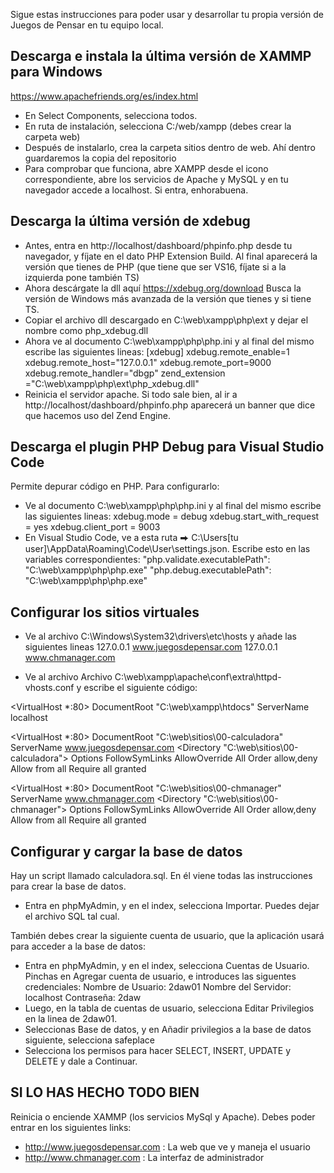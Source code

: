 Sigue estas instrucciones para poder usar y desarrollar tu propia versión de Juegos de Pensar en tu equipo local.

## Descarga e instala la última versión de XAMMP para Windows
https://www.apachefriends.org/es/index.html
- En Select Components, selecciona todos.
- En ruta de instalación, selecciona C:/web/xampp (debes crear la carpeta web)
- Después de instalarlo, crea la carpeta sitios dentro de web. Ahí dentro guardaremos la copia del repositorio
- Para comprobar que funciona, abre XAMPP desde el icono correspondiente, abre los servicios de Apache y MySQL y en tu navegador accede a localhost. Si entra, enhorabuena.

## Descarga la última versión de xdebug
- Antes, entra en http://localhost/dashboard/phpinfo.php desde tu navegador, y fíjate en el dato PHP Extension Build. Al final aparecerá la versión que tienes de PHP (que tiene que ser VS16, fíjate si a la izquierda pone también TS)
- Ahora descárgate la dll aquí
https://xdebug.org/download
Busca la versión de Windows más avanzada de la versión que tienes y si tiene TS.
- Copiar el archivo dll descargado en C:\web\xampp\php\ext y dejar el nombre como php_xdebug.dll
- Ahora ve al documento C:\web\xampp\php\php.ini y al final del mismo escribe las siguientes lineas:
[xdebug]
xdebug.remote_enable=1
xdebug.remote_host="127.0.0.1"
xdebug.remote_port=9000
xdebug.remote_handler="dbgp"
zend_extension ="C:\web\xampp\php\ext\php_xdebug.dll"
- Reinicia el servidor apache. Si todo sale bien, al ir a http://localhost/dashboard/phpinfo.php aparecerá un banner que dice que hacemos uso del Zend Engine.

## Descarga el plugin PHP Debug para Visual Studio Code
Permite depurar código en PHP. Para configurarlo:
- Ve al documento C:\web\xampp\php\php.ini y al final del mismo escribe las siguientes lineas:
	xdebug.mode = debug
	xdebug.start_with_request = yes
	xdebug.client_port = 9003
- En Visual Studio Code, ve a esta ruta ⮕ C:\Users\[tu user]\AppData\Roaming\Code\User\settings.json. Escribe esto en las variables correspondientes:
"php.validate.executablePath": "C:\\web\\xampp\\php\\php.exe"
"php.debug.executablePath": "C:\\web\\xampp\\php\\php.exe"  


## Configurar los sitios virtuales
- Ve al archivo C:\Windows\System32\drivers\etc\hosts y añade las siguientes lineas
127.0.0.1 www.juegosdepensar.com
127.0.0.1 www.chmanager.com

- Ve al archivo Archivo C:\web\xampp\apache\conf\extra\httpd-vhosts.conf y escribe el siguiente código:

<VirtualHost *:80>
	 DocumentRoot "C:\web\xampp\htdocs"
	 ServerName localhost
</VirtualHost>

<VirtualHost *:80>
	 DocumentRoot "C:\web\sitios\00-calculadora"
	 ServerName www.juegosdepensar.com
	 <Directory "C:\web\sitios\00-calculadora">
		 Options FollowSymLinks
		 AllowOverride All
		 Order allow,deny
		 Allow from all
		 Require all granted
	 </Directory>
</VirtualHost>

<VirtualHost *:80>
	 DocumentRoot "C:\web\sitios\00-chmanager"
	 ServerName www.chmanager.com
	 <Directory "C:\web\sitios\00-chmanager">
		 Options FollowSymLinks
		 AllowOverride All
		 Order allow,deny
		 Allow from all
		 Require all granted
	 </Directory>
</VirtualHost>


## Configurar y cargar la base de datos
Hay un script llamado calculadora.sql. En él viene todas las instrucciones para crear la base de datos.
- Entra en phpMyAdmin, y en el index, selecciona Importar. Puedes dejar el archivo SQL tal cual.

También debes crear la siguiente cuenta de usuario, que la aplicación usará para acceder a la base de datos:
- Entra en phpMyAdmin, y en el index, selecciona Cuentas de Usuario. Pinchas en Agregar cuenta de usuario, e introduces las siguentes credenciales:
Nombre de Usuario: 2daw01
Nombre del Servidor: localhost
Contraseña: 2daw
- Luego, en la tabla de cuentas de usuario, selecciona Editar Privilegios en la linea de 2daw01.
- Seleccionas Base de datos, y en Añadir privilegios a la base de datos siguiente, selecciona safeplace
- Selecciona los permisos para hacer SELECT, INSERT, UPDATE y DELETE y dale a Continuar.


## SI LO HAS HECHO TODO BIEN
Reinicia o enciende XAMMP (los servicios MySql y Apache). Debes poder entrar en los siguientes links:
- http://www.juegosdepensar.com : La web que ve y maneja el usuario
- http://www.chmanager.com : La interfaz de administrador



